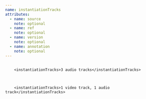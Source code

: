 ```yaml
---
name: instantiationTracks
attributes:
  - name: source
    note: optional
  - name: ref
    note: optional
  - name: version
    note: optional
  - name: annotation
    note: optional
---
```


<pre>
  <code>
    &lt;instantiationTracks&gt;3 audio tracks&lt;/instantiationTracks&gt;
  </code>
</pre>


<pre>
  <code>
    &lt;instantiationTracks&gt;1 video track, 1 audio track&lt;/instantiationTracks&gt;
  </code>
</pre>
